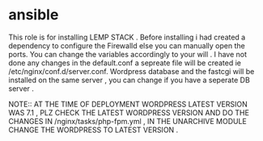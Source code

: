 # ansible
This role is for installing LEMP STACK .
Before installing i had created a dependency to configure the Firewalld else you can manually open the ports.
You can change the variables accordingly to your will .
I have not done any changes in the default.conf a sepreate file will be created ie /etc/nginx/conf.d/server.conf.
Wordpress database and the fastcgi will be installed on the same server , you can change if you have a seperate DB server .


NOTE:: AT THE TIME OF DEPLOYMENT WORDPRESS LATEST VERSION WAS 7.1 , PLZ CHECK THE LATEST WORDPRESS VERSION AND DO THE CHANGES IN /nginx/tasks/php-fpm.yml , IN THE UNARCHIVE MODULE CHANGE THE WORDPRESS TO LATEST VERSION .
